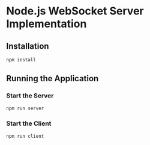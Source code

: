 # Node.js WebSocket Server Implementation

## Installation

```bash
npm install
```

## Running the Application

### Start the Server

```bash
npm run server
```

### Start the Client

```bash
npm run client
```
